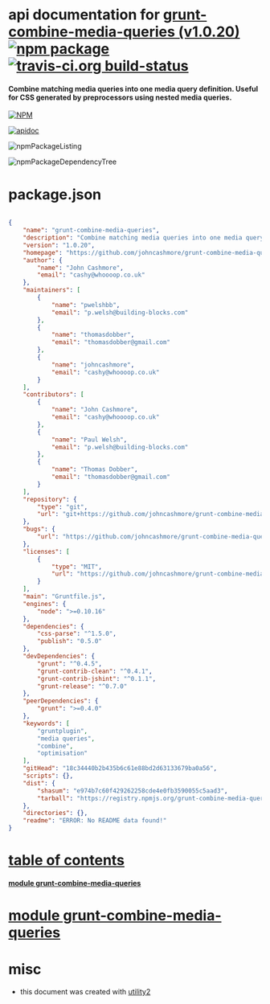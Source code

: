 # api documentation for  [grunt-combine-media-queries (v1.0.20)](https://github.com/johncashmore/grunt-combine-media-queries)  [![npm package](https://img.shields.io/npm/v/npmdoc-grunt-combine-media-queries.svg?style=flat-square)](https://www.npmjs.org/package/npmdoc-grunt-combine-media-queries) [![travis-ci.org build-status](https://api.travis-ci.org/npmdoc/node-npmdoc-grunt-combine-media-queries.svg)](https://travis-ci.org/npmdoc/node-npmdoc-grunt-combine-media-queries)
#### Combine matching media queries into one media query definition. Useful for CSS generated by preprocessors using nested media queries.

[![NPM](https://nodei.co/npm/grunt-combine-media-queries.png?downloads=true)](https://www.npmjs.com/package/grunt-combine-media-queries)

[![apidoc](https://npmdoc.github.io/node-npmdoc-grunt-combine-media-queries/build/screenCapture.buildNpmdoc.browser._2Fhome_2Ftravis_2Fbuild_2Fnpmdoc_2Fnode-npmdoc-grunt-combine-media-queries_2Ftmp_2Fbuild_2Fapidoc.html.png)](https://npmdoc.github.io/node-npmdoc-grunt-combine-media-queries/build/apidoc.html)

![npmPackageListing](https://npmdoc.github.io/node-npmdoc-grunt-combine-media-queries/build/screenCapture.npmPackageListing.svg)

![npmPackageDependencyTree](https://npmdoc.github.io/node-npmdoc-grunt-combine-media-queries/build/screenCapture.npmPackageDependencyTree.svg)



# package.json

```json

{
    "name": "grunt-combine-media-queries",
    "description": "Combine matching media queries into one media query definition. Useful for CSS generated by preprocessors using nested media queries.",
    "version": "1.0.20",
    "homepage": "https://github.com/johncashmore/grunt-combine-media-queries",
    "author": {
        "name": "John Cashmore",
        "email": "cashy@whoooop.co.uk"
    },
    "maintainers": [
        {
            "name": "pwelshbb",
            "email": "p.welsh@building-blocks.com"
        },
        {
            "name": "thomasdobber",
            "email": "thomasdobber@gmail.com"
        },
        {
            "name": "johncashmore",
            "email": "cashy@whoooop.co.uk"
        }
    ],
    "contributors": [
        {
            "name": "John Cashmore",
            "email": "cashy@whoooop.co.uk"
        },
        {
            "name": "Paul Welsh",
            "email": "p.welsh@building-blocks.com"
        },
        {
            "name": "Thomas Dobber",
            "email": "thomasdobber@gmail.com"
        }
    ],
    "repository": {
        "type": "git",
        "url": "git+https://github.com/johncashmore/grunt-combine-media-queries.git"
    },
    "bugs": {
        "url": "https://github.com/johncashmore/grunt-combine-media-queries/issues"
    },
    "licenses": [
        {
            "type": "MIT",
            "url": "https://github.com/johncashmore/grunt-combine-media-queries/blob/master/LICENSE-MIT"
        }
    ],
    "main": "Gruntfile.js",
    "engines": {
        "node": ">=0.10.16"
    },
    "dependencies": {
        "css-parse": "^1.5.0",
        "publish": "0.5.0"
    },
    "devDependencies": {
        "grunt": "^0.4.5",
        "grunt-contrib-clean": "^0.4.1",
        "grunt-contrib-jshint": "^0.1.1",
        "grunt-release": "^0.7.0"
    },
    "peerDependencies": {
        "grunt": ">=0.4.0"
    },
    "keywords": [
        "gruntplugin",
        "media queries",
        "combine",
        "optimisation"
    ],
    "gitHead": "18c34440b2b435b6c61e88bd2d63133679ba0a56",
    "scripts": {},
    "dist": {
        "shasum": "e974b7c60f429262258cde4e0fb3590055c5aad3",
        "tarball": "https://registry.npmjs.org/grunt-combine-media-queries/-/grunt-combine-media-queries-1.0.20.tgz"
    },
    "directories": {},
    "readme": "ERROR: No README data found!"
}
```



# <a name="apidoc.tableOfContents"></a>[table of contents](#apidoc.tableOfContents)

#### [module grunt-combine-media-queries](#apidoc.module.grunt-combine-media-queries)



# <a name="apidoc.module.grunt-combine-media-queries"></a>[module grunt-combine-media-queries](#apidoc.module.grunt-combine-media-queries)



# misc
- this document was created with [utility2](https://github.com/kaizhu256/node-utility2)
